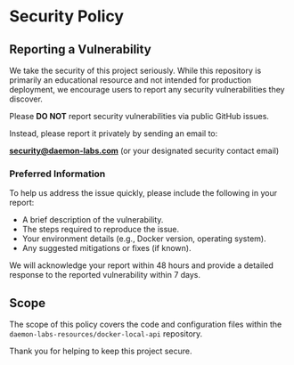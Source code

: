 # Security Policy

## Reporting a Vulnerability

We take the security of this project seriously. While this repository is primarily an educational resource and not intended for production deployment, we encourage users to report any security vulnerabilities they discover.

Please **DO NOT** report security vulnerabilities via public GitHub issues.

Instead, please report it privately by sending an email to:

**security@daemon-labs.com** (or your designated security contact email)

### Preferred Information

To help us address the issue quickly, please include the following in your report:

* A brief description of the vulnerability.
* The steps required to reproduce the issue.
* Your environment details (e.g., Docker version, operating system).
* Any suggested mitigations or fixes (if known).

We will acknowledge your report within 48 hours and provide a detailed response to the reported vulnerability within 7 days.

## Scope

The scope of this policy covers the code and configuration files within the `daemon-labs-resources/docker-local-api` repository.

Thank you for helping to keep this project secure.
